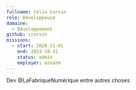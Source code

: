 ```yaml
---
fullname: Celia Corsin
role: Développeuse
domaine:
  - Développement
github: ccorsin
missions:
  - start: 2020-11-01
    end: 2023-10-31
    status: admin
    employer: minarm
---
```


Dev @LaFabriqueNumérique entre autres choses

